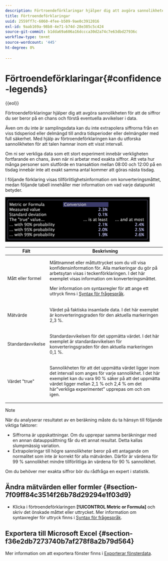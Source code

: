 ```yaml
---
description: Förtroendeförklaringar hjälper dig att avgöra sannolikheten för att de siffror du ser beror på en chans och förstå eventuella avvikelser i data.
title: Förtroendeförklaringar
uuid: 2559ff7c-6060-4fee-b509-9ae0c3912016
exl-id: 9aab169a-98b8-4e71-b74d-28e385c5c424
source-git-commit: b1dda69a606a16dccca30d2a74c7e63dbd27936c
workflow-type: tm+mt
source-wordcount: '445'
ht-degree: 0%

---
```


# Förtroendeförklaringar{#confidence-legends}

{{eol}}

Förtroendeförklaringar hjälper dig att avgöra sannolikheten för att de siffror du ser beror på en chans och förstå eventuella avvikelser i data.

Även om du inte är samplingsdata kan du inte extrapolera siffrorna från en viss tidsperiod eller delmängd till andra tidsperioder eller delmängder med full säkerhet. Med hjälp av förtroendeförklaringen kan du utforska sannolikheten för att talen hamnar inom ett visst intervall.

Om ni ser verkliga data som ett stort experiment innebär verkligheten fortfarande en chans, även när ni arbetar med exakta siffror. Att veta hur många personer som slutförde en transaktion mellan 08:00 och 12:00 på en tisdag innebär inte att exakt samma antal kommer att göras nästa tisdag.

I följande förklaring visas tillförlitlighetsinformation om konverteringsmåttet, medan följande tabell innehåller mer information om vad varje datapunkt betyder.

![](assets/lgd_ConfidenceLegend.png)

<table id="table_387F22C7EF4E4DE9AD810D3D9204676F"> 
 <thead> 
  <tr> 
   <th colname="col1" class="entry"> Fält </th> 
   <th colname="col2" class="entry"> Beskrivning </th> 
  </tr> 
 </thead>
 <tbody> 
  <tr> 
   <td colname="col1"> <p>Mått eller formel </p> </td> 
   <td colname="col2"> <p>Måttnamnet eller måttuttrycket som du vill visa konfidensinformation för. Alla markeringar du gör på arbetsytan visas i teckenförklaringen. I det här exemplet visas information om konverteringsmåttet. </p> <p>Mer information om syntaxregler för att ange ett uttryck finns i <a href="../../../../home/c-get-started/c-qry-lang-syntx/c-qry-lang-syntx.md#concept-15d1d3f5164a47d49468c5acb7299d9f"> Syntax för frågespråk</a>. </p> </td> 
  </tr> 
  <tr> 
   <td colname="col1"> <p>Mätvärde </p> </td> 
   <td colname="col2"> <p>Värdet på faktiska insamlade data. I det här exemplet är konverteringsgraden för den aktuella markeringen 2,3 %. </p> </td> 
  </tr> 
  <tr> 
   <td colname="col1"> <p>Standardavvikelse </p> </td> 
   <td colname="col2"> <p>Standardavvikelsen för det uppmätta värdet. I det här exemplet är standardavvikelsen för konverteringsgraden för den aktuella markeringen 0,1 %. </p> </td> 
  </tr> 
  <tr> 
   <td colname="col1"> <p>Värdet "true" </p> </td> 
   <td colname="col2"> <p>Sannolikheten för att det uppmätta värdet ligger inom det intervall som anges för varje sannolikhet. I det här exemplet kan du vara 90 % säker på att det uppmätta värdet ligger mellan 2,1 % och 2,4 % om det här"verkliga experimentet" upprepas om och om igen. </p> </td> 
  </tr> 
 </tbody> 
</table>

>[!NOTE]
>
>När du analyserar resultatet av en beräkning måste du ta hänsyn till följande viktiga faktorer:
>* Siffrorna är uppskattningar. Om du upprepar samma beräkningar med en annan datauppsättning får du ett annat resultat. Detta kallas slumpmässig variation.
>* Extrapoleringar till högre sannolikheter beror på ett antagande om normalitet som inte är korrekt för alla mätvärden. Därför är värdena för 99 % sannolikhet mindre tillförlitliga än värdena för 90 % sannolikhet.
>
>Om du behöver mer exakta siffror bör du rådfråga en expert i statistik.

## Ändra mätvärden eller formler {#section-7f09ff84c3514f26b78d29294e1f03d9}

* Klicka i förtroendeförklaringen **[!UICONTROL Metric or Formula]** och skriv det önskade måttet eller uttrycket. Mer information om syntaxregler för uttryck finns i [Syntax för frågespråk](../../../../home/c-get-started/c-qry-lang-syntx/c-qry-lang-syntx.md#concept-15d1d3f5164a47d49468c5acb7299d9f).

## Exportera till Microsoft Excel {#section-f36e2db7273740b7af278f8a2b79d564}

Mer information om att exportera fönster finns i [Exporterar fönsterdata](../../../../home/c-get-started/c-wk-win-wksp/c-exp-win-data.md#concept-8df61d64ed434cc5a499023c44197349).
